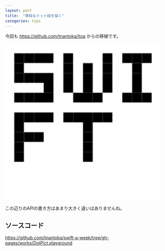 ```yaml
---
layout: post
title:  "単純なドット絵を描く"
categories: tips
---
```


今回も <https://github.com/tnantoka/itoa> からの移植です。

![](/images/posts/dot-pict/swift.png)

この辺りのAPIの書き方はあまり大きく違いはありませんね。

## ソースコード

<https://github.com/tnantoka/swift-a-week/tree/gh-pages/works/DotPict.playground>

